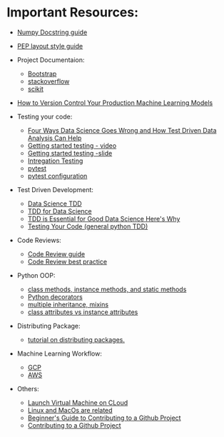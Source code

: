 # Important Resources:

* [Numpy Docstring guide](https://numpydoc.readthedocs.io/en/latest/format.html)
* [PEP layout style guide](https://www.python.org/dev/peps/pep-0008/?#code-lay-out)
* Project Documentaion:
    - [Bootstrap](https://github.com/twbs/bootstrap)
    - [stackoverflow](https://github.com/jjrunner/stackoverflow)
    - [scikit](https://github.com/scikit-learn/scikit-learn)
    
* [How to Version Control Your Production Machine Learning Models](https://algorithmia.com/blog/how-to-version-control-your-production-machine-learning-models)

* Testing your code:
    * [Four Ways Data Science Goes Wrong and How Test Driven Data Analysis Can Help](https://www.predictiveanalyticsworld.com/machinelearningtimes/four-ways-data-science-goes-wrong-and-how-test-driven-data-analysis-can-help/6947/)
    * [Getting started testing - video](https://www.youtube.com/watch?v=FxSsnHeWQBY)
    * [Getting started testing -slide](https://speakerdeck.com/pycon2014/getting-started-testing-by-ned-batchelder?slide=21)
    * [Intregation Testing](https://www.fullstackpython.com/integration-testing.html)
    * [pytest](https://docs.pytest.org/en/latest/getting-started.html)
    * [pytest configuration](https://docs.pytest.org/en/latest/customize.html)

* Test Driven Development:
    - [Data Science TDD](https://www.linkedin.com/pulse/data-science-test-driven-development-sam-savage/)
    - [TDD for Data Science](http://engineering.pivotal.io/post/test-driven-development-for-data-science/)
    - [TDD is Essential for Good Data Science Here's Why](https://medium.com/uk-hydrographic-office/test-driven-development-is-essential-for-good-data-science-heres-why-db7975a03a44)
    - [Testing Your Code (general python TDD)](https://docs.python-guide.org/writing/tests/)
    
* Code Reviews:
    - [Code Review guide](https://github.com/lyst/MakingLyst/tree/master/code-reviews)
    - [Code Review best practice](https://www.kevinlondon.com/2015/05/05/code-review-best-practices.html)
    
* Python OOP:
    - [class methods, instance methods, and static methods ](https://realpython.com/instance-class-and-static-methods-demystified/)
    - [Python decorators ](https://realpython.com/primer-on-python-decorators/)
    - [multiple inheritance, mixins ](https://easyaspython.com/mixins-for-fun-and-profit-cb9962760556)
    - [class attributes vs instance attributes](https://www.python-course.eu/python3_class_and_instance_attributes.php)
    
* Distributing Package:
    - [tutorial on distributing packages.](https://packaging.python.org/tutorials/packaging-projects/)
    
* Machine Learning Workflow:
    - [GCP](https://cloud.google.com/ai-platform/docs/ml-solutions-overview)
    - [AWS](https://docs.aws.amazon.com/sagemaker/latest/dg/how-it-works-mlconcepts.html)
    
    
    
    
* Others:
    - [Launch Virtual Machine on CLoud](https://aws.amazon.com/getting-started/hands-on/launch-a-virtual-machine/)
    - [Linux and MacOs are related](https://www.quora.com/Is-macOS-essentially-built-on-top-of-Linux)
    - [Beginner's Guide to Contributing to a Github Project](https://akrabat.com/the-beginners-guide-to-contributing-to-a-github-project/)
    - [Contributing to a Github Project](https://github.com/MarcDiethelm/contributing/blob/master/README.md)
    

